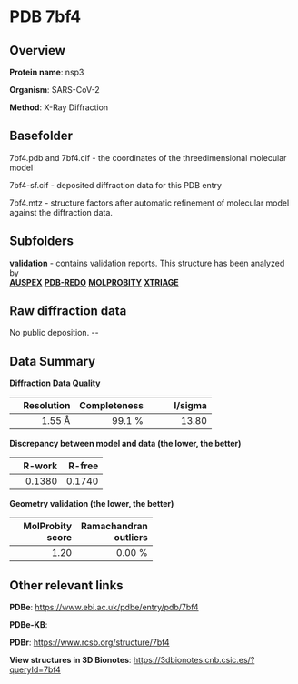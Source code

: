 # PDB 7bf4

## Overview

**Protein name**: nsp3

**Organism**: SARS-CoV-2

**Method**: X-Ray Diffraction



## Basefolder

7bf4.pdb and 7bf4.cif - the coordinates of the threedimensional molecular model

7bf4-sf.cif - deposited diffraction data for this PDB entry

7bf4.mtz - structure factors after automatic refinement of molecular model against the diffraction data.

## Subfolders





**validation** - contains validation reports. This structure has been analyzed by <br>[**AUSPEX**](https://github.com/thorn-lab/coronavirus_structural_task_force/tree/master/pdb/nsp3/SARS-CoV-2/7bf4/validation/auspex) [**PDB-REDO**](https://github.com/thorn-lab/coronavirus_structural_task_force/tree/master/pdb/nsp3/SARS-CoV-2/7bf4/validation/pdb-redo) [**MOLPROBITY**](https://github.com/thorn-lab/coronavirus_structural_task_force/tree/master/pdb/nsp3/SARS-CoV-2/7bf4/validation/molprobity) [**XTRIAGE**](https://github.com/thorn-lab/coronavirus_structural_task_force/blob/master/pdb/nsp3/SARS-CoV-2/7bf4/validation/Xtriage_output.log)  



## Raw diffraction data

No public deposition. --<br> 

## Data Summary
**Diffraction Data Quality**

|   | Resolution | Completeness| I/sigma |
|---|-------------:|----------------:|--------------:|
|   |1.55 Å|99.1  %|<img width=50/>13.80|

**Discrepancy between model and data (the lower, the better)**

|   | **R-work**| **R-free**   
|---|-------------:|----------------:|           
||  0.1380|  0.1740|

**Geometry validation (the lower, the better)**

|   |**MolProbity<br>score**| **Ramachandran<br>outliers** 
|---|-------------:|----------------:|
||  1.20|  0.00 %|

 

 



## Other relevant links 
**PDBe**:  https://www.ebi.ac.uk/pdbe/entry/pdb/7bf4

**PDBe-KB**:  
 
**PDBr**: https://www.rcsb.org/structure/7bf4 

**View structures in 3D Bionotes**: https://3dbionotes.cnb.csic.es/?queryId=7bf4

